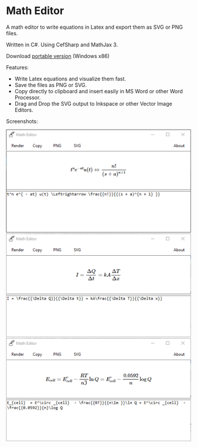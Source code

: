 # Math Editor

A math editor to write equations in Latex and export them as SVG or PNG files.

Written in C#. Using CefSharp and MathJax 3.

Download [portable version](https://raw.githubusercontent.com/frankovacevich/math_editor/master/Content/MathEditor.zip) (Windows x86)

Features:
- Write Latex equations and visualize them fast.
- Save the files as PNG or SVG.
- Copy directly to clipboard and insert easily in MS Word or other Word Processor.
- Drag and Drop the SVG output to Inkspace or other Vector Image Editors.

Screenshots:

![Screenshot 1](https://raw.githubusercontent.com/frankovacevich/math_editor/master/Content/1.png)
![Screenshot 2](https://raw.githubusercontent.com/frankovacevich/math_editor/master/Content/2.png)
![Screenshot 3](https://raw.githubusercontent.com/frankovacevich/math_editor/master/Content/3.png)
